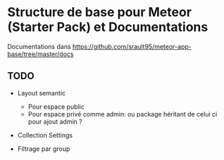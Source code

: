 # Structure de base pour Meteor (Starter Pack) et Documentations

Documentations dans https://github.com/srault95/meteor-app-base/tree/master/docs

## TODO

* Layout semantic
    * Pour espace public
    * Pour espace privé comme admin: ou package héritant de celui ci pour ajout admin ?

* Collection Settings

* Filtrage par group